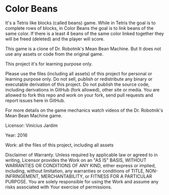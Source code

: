 # Color Beans

It's a Tetris like blocks (called beans) game. While in Tetris the goal is
to complete rows of blocks, in Color Beans the goal is to link beans of
the same color. If there is a least 4 beans of the same color linked together
they will be freed (deleted) and the player will score.

This game is a clone of Dr. Robotnik's Mean Bean Machine. But It does not
use any assets or code from the original game.

This project it's for learning purpose only.

Please use the files (including all assets) of this project for personal or
learning purpose only. Do not sell, publish or redistribute any binary or
executable derivation of this project. Do not publish the source code,
including derivations in GitHub (fork allowed), other site or media. You are
allowed to fork this repo and work on your fork, send pull requests and report
issues here in GitHub.

For more details on the game mechanics watch videos of the Dr. Robotnik's Mean
Bean Machine game.

Licensor: Vinícius Jardim

Year: 2016

Work: all the files of this project, including all assets

Disclaimer of Warranty. Unless required by applicable law or agreed to in
writing, Licensor provides the Work on an "AS IS" BASIS, WITHOUT WARRANTIES
OR CONDITIONS OF ANY KIND, either express or implied, including, without
limitation, any warranties or conditions of TITLE, NON-INFRINGEMENT,
MERCHANTABILITY, or FITNESS FOR A PARTICULAR PURPOSE. You are solely
responsible for using the Work and assume any risks associated with Your
exercise of permissions.
